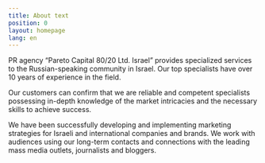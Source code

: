 ```yaml
---
title: About text
position: 0
layout: homepage
lang: en
---
```


PR agency “Pareto Capital 80/20 Ltd. Israel” provides specialized services to the Russian-speaking community in Israel. Our top specialists have over 10 years of experience in the field.

Our customers can confirm that we are reliable and competent specialists possessing in-depth knowledge of the market intricacies and the necessary skills to achieve success.

We have been successfully developing and implementing marketing strategies for Israeli and international companies and brands. We work with audiences using our long-term contacts and connections with the leading mass media outlets, journalists and bloggers.